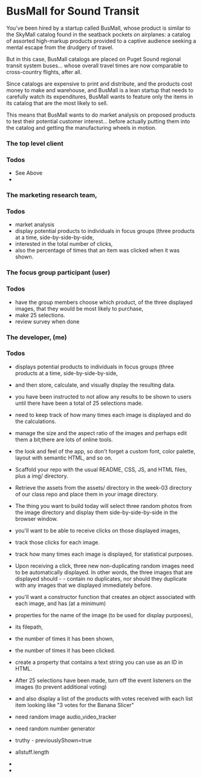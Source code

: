 # BusMall for Sound Transit

You've been hired by a startup called BusMall, whose product is similar to the SkyMall catalog found in the seatback pockets on airplanes: a catalog of assorted high-markup products provided to a captive audience seeking a mental escape from the drudgery of travel.

But in this case, BusMall catalogs are placed on Puget Sound regional transit system buses... whose overall travel times are now comparable to cross-country flights, after all.

Since catalogs are expensive to print and distribute, and the products cost money to make and warehouse, and BusMall is a lean startup that needs to carefully watch its expenditures, BusMall wants to feature only the items in its catalog that are the most likely to sell.

This means that BusMall wants to do market analysis on proposed products to test their potential customer interest... before actually putting them into the catalog and getting the manufacturing wheels in motion.


### The top level client

### Todos
- See Above
-


### The marketing research team,

### Todos
- market analysis
- display potential products to individuals in focus groups (three products at a time, side-by-side-by-side,
-  interested in the total number of clicks,
-  also the percentage of times that an item was clicked when it was shown.



### The focus group participant (user)

### Todos
- have the group members choose which product, of the three displayed images, that they would be most likely to purchase,
- make 25 selections.
- review survey when done




### The developer, (me)

### Todos
- displays potential products to individuals in focus groups (three products at a time, side-by-side-by-side,
- and then store, calculate, and visually display the resulting data.
- you have been instructed to not allow any results to be shown to users until there have been a total of 25 selections made.
- need to keep track of how many times each image is displayed and do the calculations.
- manage the size and the aspect ratio of the images and perhaps edit them a bit;there are lots of online tools.
- the look and feel of the app, so don't forget a custom font, color palette, layout with semantic HTML, and so on.
- Scaffold your repo with the usual README, CSS, JS, and HTML files, plus a img/ directory.
- Retrieve the assets from the assets/ directory in the week-03 directory of our class repo and place them in your image directory.
- The thing you want to build today will select three random photos from the image directory and display them side-by-side-by-side in the browser window.
- you'll want to be able to receive clicks on those displayed images,
- track those clicks for each image.
- track how many times each image is displayed, for statistical purposes.
- Upon receiving a click, three new non-duplicating random images need to be automatically displayed. In other words, the three images that are displayed should    -           - contain no duplicates, nor should they duplicate with any images that we displayed immediately before.
-  you'll want a constructor function that creates an object associated with each image, and has (at a minimum)
- properties for the name of the image (to be used for display purposes),
- its filepath,
- the number of times it has been shown,
- the number of times it has been clicked.
- create a property that contains a text string you can use as an ID in HTML.
- After 25 selections have been made, turn off the event listeners on the images (to prevent additional voting)
- and also display a list of the products with votes received with each list item looking like "3 votes for the Banana Slicer"
- need random image audio_video_tracker
- need random number generator
- truthy - previouslyShown=true
- allstuff.length
-




-

